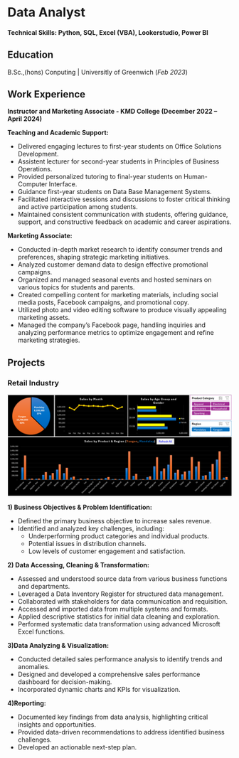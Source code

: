 # Data Analyst

#### Technical Skills: Python, SQL, Excel (VBA), Lookerstudio, Power BI

## Education		        		
B.Sc.,(hons) Conputing | Universitly of Greenwich (_Feb 2023_)

## Work Experience
**Instructor and Marketing Associate -
KMD College (December 2022 – April 2024)**

  **Teaching and Academic Support:**
  
  - Delivered engaging lectures to first-year students on Office Solutions Development.
  - Assistent lecturer for second-year students in Principles of Business Operations.
  - Provided personalized tutoring to final-year students on Human-Computer Interface.
  - Guidance first-year students on Data Base Management Systems.
  - Facilitated interactive sessions and discussions to foster critical thinking and active participation among students.
  - Maintained consistent communication with students, offering guidance, support, and constructive feedback on academic and career aspirations.

  **Marketing Associate:**
  
  - Conducted in-depth market research to identify consumer trends and preferences, shaping strategic marketing initiatives.
  - Analyzed customer demand data to design effective promotional campaigns.
  - Organized and managed seasonal events and hosted seminars on various topics for students and parents.
  - Created compelling content for marketing materials, including social media posts, Facebook campaigns, and promotional copy.
  - Utilized photo and video editing software to produce visually appealing marketing assets.
  - Managed the company’s Facebook page, handling inquiries and analyzing performance metrics to optimize engagement and refine marketing strategies.
  

## Projects
### Retail Industry

![retail_dashboard](/assets/img/Retail_Dashboard.png)

  **1) Business Objectives & Problem Identification:**
  
  - Defined the primary business objective to increase sales revenue. 
  - Identified and analyzed key challenges, including:
    - Underperforming product categories and individual products. 
    - Potential issues in distribution channels. 
    - Low levels of customer engagement and satisfaction. 
   
  **2) Data Accessing, Cleaning & Transformation:**
  
  - Assessed and understood source data from various business functions and departments. 
  - Leveraged a Data Inventory Register for structured data management. 
  - Collaborated with stakeholders for data communication and requisition. 
  - Accessed and imported data from multiple systems and formats. 
  - Applied descriptive statistics for initial data cleaning and exploration. 
  - Performed systematic data transformation using advanced Microsoft Excel functions. 
   
  **3)Data Analyzing & Visualization:**
  
  - Conducted detailed sales performance analysis to identify trends and anomalies.
  - Designed and developed a comprehensive sales performance dashboard for decision-making. 
  - Incorporated dynamic charts and KPIs for visualization. 
   
  **4)Reporting:**
  - Documented key findings from data analysis, highlighting critical insights and opportunities. 
  - Provided data-driven recommendations to address identified business challenges. 
  - Developed an actionable next-step plan.
